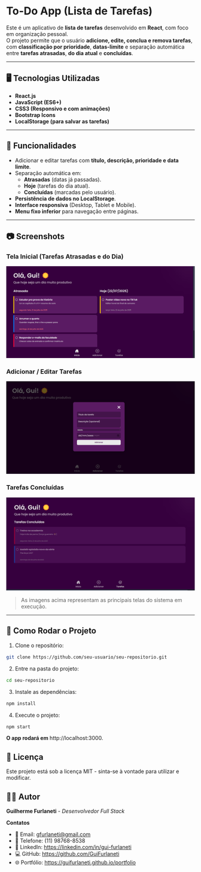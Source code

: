 # To-Do App (Lista de Tarefas)

Este é um aplicativo de **lista de tarefas** desenvolvido em **React**, com foco em organização pessoal.  
O projeto permite que o usuário **adicione, edite, conclua e remova tarefas**, com **classificação por prioridade**, **datas-limite** e separação automática entre **tarefas atrasadas**, **do dia atual** e **concluídas**.

---

## 🖥️ Tecnologias Utilizadas
- **React.js**
- **JavaScript (ES6+)**
- **CSS3 (Responsivo e com animações)**
- **Bootstrap Icons**
- **LocalStorage (para salvar as tarefas)**

---

## 📱 Funcionalidades
- Adicionar e editar tarefas com **título, descrição, prioridade e data limite**.
- Separação automática em:
  - **Atrasadas** (datas já passadas).
  - **Hoje** (tarefas do dia atual).
  - **Concluídas** (marcadas pelo usuário).
- **Persistência de dados no LocalStorage**.
- **Interface responsiva** (Desktop, Tablet e Mobile).
- **Menu fixo inferior** para navegação entre páginas.

---

## 📷 Screenshots

### **Tela Inicial (Tarefas Atrasadas e do Dia)**
![Tela Inicial](./assets/tela-inicial.png)

### **Adicionar / Editar Tarefas**
![Adicionar Tarefa](./assets/adicionar-tarefa.png)

### **Tarefas Concluídas**
![Tarefas Concluídas](./assets/tarefas-concluidas.png)

> As imagens acima representam as principais telas do sistema em execução.

---

## 🚀 Como Rodar o Projeto

1. Clone o repositório:
```bash
git clone https://github.com/seu-usuario/seu-repositorio.git 
```


2. Entre na pasta do projeto:
```bash
cd seu-repositorio
```

3. Instale as dependências:
```bash
npm install
```

4. Execute o projeto:
```bash
npm start
```

**O app rodará em** http://localhost:3000.

## 📄 Licença
Este projeto está sob a licença MIT - sinta-se à vontade para utilizar e modificar.

## 👨‍💻 Autor
**Guilherme Furlaneti** -
_Desenvolvedor Full Stack_

**Contatos**
* 📧 Email: gfurlaneti@gmail.com
* 📱 Telefone: (11) 98768-8538
* 💼 LinkedIn: https://linkedin.com/in/gui-furlaneti
* 💻 GitHub: https://github.com/GuiFurlaneti
* 🌐 Portfólio: https://guifurlaneti.github.io/portfolio
